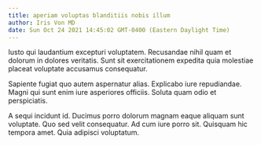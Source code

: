 ```yaml
---
title: aperiam voluptas blanditiis nobis illum
author: Iris Von MD
date: Sun Oct 24 2021 14:45:02 GMT-0400 (Eastern Daylight Time)
---
```

Iusto qui laudantium excepturi voluptatem. Recusandae nihil quam et dolorum in dolores veritatis. Sunt sit exercitationem expedita quia molestiae placeat voluptate accusamus consequatur.

 Sapiente fugiat quo autem aspernatur alias. Explicabo iure repudiandae. Magni qui sunt enim iure asperiores officiis. Soluta quam odio et perspiciatis.

 A sequi incidunt id. Ducimus porro dolorum magnam eaque aliquam sunt voluptate. Quo sed velit consequatur. Ad cum iure porro sit. Quisquam hic tempora amet. Quia adipisci voluptatum.